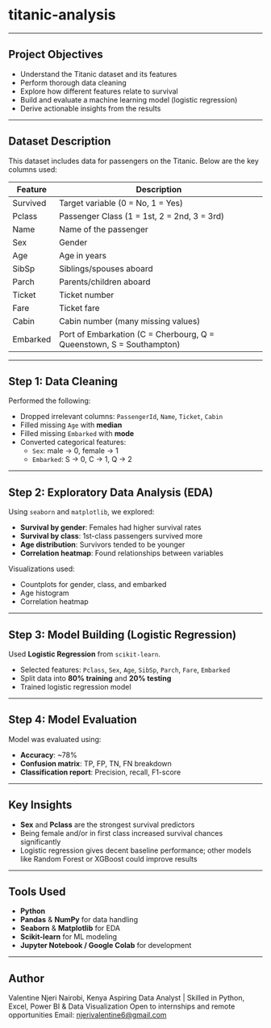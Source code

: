 # titanic-analysis

---

## Project Objectives

- Understand the Titanic dataset and its features
- Perform thorough data cleaning
- Explore how different features relate to survival
- Build and evaluate a machine learning model (logistic regression)
- Derive actionable insights from the results

---

##  Dataset Description

This dataset includes data for passengers on the Titanic. Below are the key columns used:

| Feature       | Description                                       |
|---------------|---------------------------------------------------|
| Survived      | Target variable (0 = No, 1 = Yes)                 |
| Pclass        | Passenger Class (1 = 1st, 2 = 2nd, 3 = 3rd)       |
| Name          | Name of the passenger                             |
| Sex           | Gender                                            |
| Age           | Age in years                                      |
| SibSp         | Siblings/spouses aboard                           |
| Parch         | Parents/children aboard                           |
| Ticket        | Ticket number                                     |
| Fare          | Ticket fare                                       |
| Cabin         | Cabin number (many missing values)                |
| Embarked      | Port of Embarkation (C = Cherbourg, Q = Queenstown, S = Southampton) |

---

##  Step 1: Data Cleaning

Performed the following:

- Dropped irrelevant columns: `PassengerId`, `Name`, `Ticket`, `Cabin`
- Filled missing `Age` with **median**
- Filled missing `Embarked` with **mode**
- Converted categorical features:
  - `Sex`: male → 0, female → 1
  - `Embarked`: S → 0, C → 1, Q → 2

---

## Step 2: Exploratory Data Analysis (EDA)

Using `seaborn` and `matplotlib`, we explored:

- **Survival by gender**: Females had higher survival rates
- **Survival by class**: 1st-class passengers survived more
- **Age distribution**: Survivors tended to be younger
- **Correlation heatmap**: Found relationships between variables

Visualizations used:
- Countplots for gender, class, and embarked
- Age histogram
- Correlation heatmap

---

## Step 3: Model Building (Logistic Regression)

Used **Logistic Regression** from `scikit-learn`.

- Selected features: `Pclass`, `Sex`, `Age`, `SibSp`, `Parch`, `Fare`, `Embarked`
- Split data into **80% training** and **20% testing**
- Trained logistic regression model

---

## Step 4: Model Evaluation

Model was evaluated using:

- **Accuracy**: ~78%
- **Confusion matrix**: TP, FP, TN, FN breakdown
- **Classification report**: Precision, recall, F1-score

---

## Key Insights

- **Sex** and **Pclass** are the strongest survival predictors
- Being female and/or in first class increased survival chances significantly
- Logistic regression gives decent baseline performance; other models like Random Forest or XGBoost could improve results

---

##  Tools Used

- **Python**
- **Pandas** & **NumPy** for data handling
- **Seaborn** & **Matplotlib** for EDA
- **Scikit-learn** for ML modeling
- **Jupyter Notebook / Google Colab** for development

---

##   Author
Valentine Njeri
Nairobi, Kenya
 Aspiring Data Analyst | Skilled in Python, Excel, Power BI & Data Visualization
Open to internships and remote opportunities
Email: njerivalentine6@gmail.com
